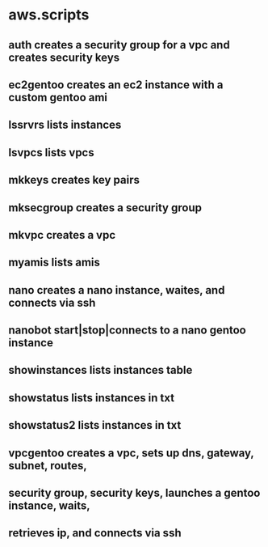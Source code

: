 # aws.scripts


## auth creates a security group for a vpc and creates security keys

## ec2gentoo creates an ec2 instance with a custom gentoo ami

## lssrvrs lists instances

## lsvpcs lists vpcs

## mkkeys creates key pairs

## mksecgroup creates a security group

## mkvpc creates a vpc

## myamis lists amis

## nano creates a nano instance, waites, and connects via ssh

## nanobot start|stop|connects to a nano gentoo instance

## showinstances lists instances table

## showstatus lists instances in txt

## showstatus2 lists instances in txt

## vpcgentoo creates a vpc, sets up dns, gateway, subnet, routes,
## security group, security keys, launches a gentoo instance, waits, 
## retrieves ip, and connects via ssh
            
